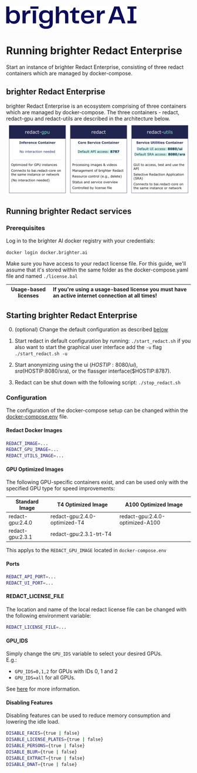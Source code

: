 [![Brighter AI logo](./pictures/brighter.png)](https://brighter.ai/)

# Running brighter Redact Enterprise

Start an instance of brighter Redact Enterprise, consisting of three redact containers which are managed by docker-compose.

## brighter Redact Enterprise

brighter Redact Enterprise is an ecosystem comprising of three containers which are managed by docker-compose. The three containers - redact, redact-gpu and redact-utils are described in the architecture below.
![image](./pictures/redact_containers.png)

## Running brighter Redact services

### Prerequisites

Log in to the brighter AI docker registry with your credentials:

`docker login docker.brighter.ai`

Make sure you have access to your redact license file. For this guide, we'll assume that it's stored within the same folder as the docker-compose.yaml file and named `./license.bal`

| Usage-based licenses | If you're using a usage-based license you must have an active internet connection at all times!       |
|-------------|:------------------------|

## Starting brighter Redact Enterprise

0. (optional) Change the default configuration as described [below](#configuration)

1. Start redact in default configuration by running:
`./start_redact.sh`
if you also want to start the graphical user interface add the `-u` flag
`./start_redact.sh -u`

2. Start anonymizing using the ui ($HOSTIP:8080/ui), sra ($HOSTIP:8080/sra), or the flassger interface($HOSTIP:8787).

3. Redact can be shut down with the following script:
`./stop_redact.sh`

### Configuration

The configuration of the docker-compose setup can be changed within the [docker-compose.env](./docker-compose.env) file.

#### Redact Docker Images

``` bash
REDACT_IMAGE=...
REDACT_GPU_IMAGE=...
REDACT_UTILS_IMAGE=...
```

#### GPU Optimized Images

The following GPU-specific containers exist, and can be used only with the specified GPU type for speed improvements:

| Standard Image   | T4 Optimized Image            | A100 Optimized Image            | 
|------------------|-------------------------------|---------------------------------|
| redact-gpu:2.4.0 | redact-gpu:2.4.0-optimized-T4 | redact-gpu:2.4.0-optimized-A100 |
| redact-gpu:2.3.1 | redact-gpu:2.3.1-trt-T4       |                                 |

This applys to the `REDACT_GPU_IMAGE` located in `docker-compose.env`

#### Ports

``` bash
REDACT_API_PORT=...
REDACT_UI_PORT=...
```

#### REDACT_LICENSE_FILE

The location and name of the local redact license file can be changed with the following environment variable:

``` bash
REDACT_LICENSE_FILE=...
```

#### GPU_IDS

Simply change the `GPU_IDS` variable to select your desired GPUs.\
E.g.:

- `GPU_IDS=0,1,2` for GPUs with IDs 0, 1 and 2
- `GPU_IDS=all` for all GPUs.

See [here](https://docs.nvidia.com/datacenter/cloud-native/container-toolkit/user-guide.html#gpu-enumeration) for more information.

#### Disabling Features

Disabling features can be used to reduce memory consumption and lowering the idle load.

``` bash
DISABLE_FACES={true | false}
DISABLE_LICENSE_PLATES={true | false}
DISABLE_PERSONS={true | false}
DISABLE_BLUR={true | false}
DISABLE_EXTRACT={true | false}
DISABLE_DNAT={true | false}
```
